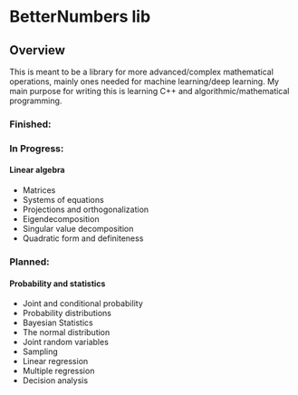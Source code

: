 # BetterNumbers lib

## Overview

This is meant to be a library for more advanced/complex mathematical operations, mainly ones needed for machine learning/deep learning. 
My main purpose for writing this is learning C++ and algorithmic/mathematical programming.

### Finished:

### In Progress:

#### Linear algebra
  - Matrices
  - Systems of equations
  - Projections and orthogonalization
  - Eigendecomposition
  - Singular value decomposition
  - Quadratic form and definiteness

### Planned:

#### Probability and statistics
  - Joint and conditional probability
  - Probability distributions
  - Bayesian Statistics
  - The normal distribution
  - Joint random variables
  - Sampling
  - Linear regression
  - Multiple regression
  - Decision analysis
  
